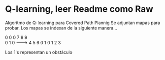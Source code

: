 # Q-learning, leer Readme como Raw
Algoritmo de Q-learning para Covered Path Plannig
Se adjuntan mapas para probar.
Los mapas se indexan de la siguiente manera...

0 0 0           7 8 9  
0 1 0   --->    4 5 6
0 1 0           1 2 3

Los 1's representan un obstáculo
